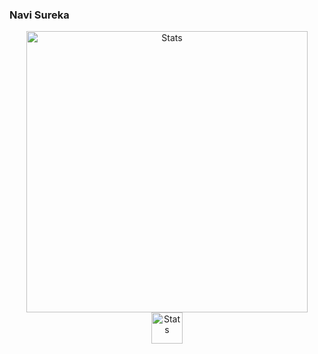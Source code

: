 

  ### Navi Sureka
    
<p align="center">
    <img src="https://github-readme-streak-stats.herokuapp.com/?user=23navi" max-width="100%" width="450px" alt="Stats">
  <br>
    <img src="https://komarev.com/ghpvc/?username=23navi" max-width="100%" width="50px" alt="Stats">
    
</p>
